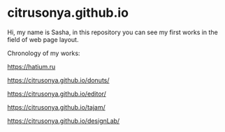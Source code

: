 # citrusonya.github.io
Hi, my name is Sasha, in this repository you can see my first works in the field of web page layout. 

Chronology of my works:

https://hatium.ru

https://citrusonya.github.io/donuts/

https://citrusonya.github.io/editor/

https://citrusonya.github.io/tajam/

https://citrusonya.github.io/designLab/
